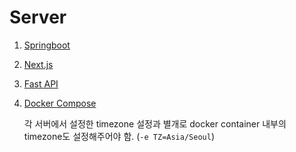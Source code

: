 # Server

1. [Springboot](./2-3-1-springboot.md)

2. [Next.js](./2-3-2-nextjs.md)

3. [Fast API](./2-3-3-fastapi.md)

4. [Docker Compose](../../docker-compose.yml)

    각 서버에서 설정한 timezone 설정과 별개로 docker container 내부의 timezone도 설정해주어야 함. (`-e TZ=Asia/Seoul`)